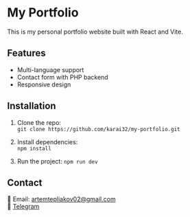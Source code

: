 # My Portfolio

This is my personal portfolio website built with React and Vite.

## Features
- Multi-language support
- Contact form with PHP backend
- Responsive design

## Installation
1. Clone the repo:  
```git clone https://github.com/karai32/my-portfolio.git```

2. Install dependencies:  
```npm install```

3. Run the project:
```npm run dev```


## Contact
📧 Email: artemtepliakov02@gmail.com  
🔗 [Telegram](https://t.me/Teplyakov_Artem)  
